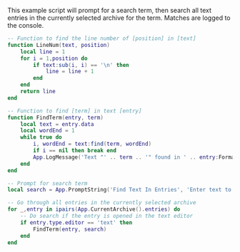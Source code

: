 
This example script will prompt for a search term, then search all text entries in the currently selected archive for the term. Matches are logged to the console.

```lua
-- Function to find the line number of [position] in [text]
function LineNum(text, position)
    local line = 1
    for i = 1,position do
        if text:sub(i, i) == '\n' then
            line = line + 1
        end
    end
    return line
end

-- Function to find [term] in text [entry]
function FindTerm(entry, term)
    local text = entry.data
    local wordEnd = 1
    while true do
        i, wordEnd = text:find(term, wordEnd)
        if i == nil then break end
        App.LogMessage('Text "' .. term .. '" found in ' .. entry:FormattedName() .. ' on line ' .. LineNum(text, i))
    end
end

-- Prompt for search term
local search = App.PromptString('Find Text In Entries', 'Enter text to find in all entries', '')

-- Go through all entries in the currently selected archive
for _,entry in ipairs(App.CurrentArchive().entries) do
    -- Do search if the entry is opened in the text editor
    if entry.type.editor == 'text' then
        FindTerm(entry, search)
    end
end
```
